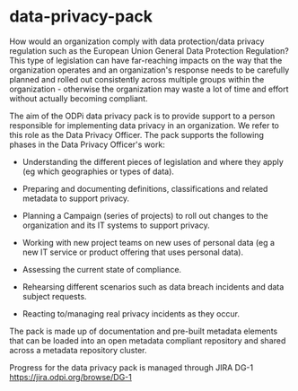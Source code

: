 # data-privacy-pack

How would an organization comply with data protection/data privacy regulation such as the European Union General Data Protection Regulation? This type of legislation can have far-reaching impacts on the way that the organization operates and an organization's response needs to be carefully planned and rolled out consistently across multiple groups within the organization - otherwise the organization may waste a lot of time and effort without actually becoming compliant.

The aim of the ODPi data privacy pack is to provide support to a person responsible for implementing data privacy in an organization. We refer to this role as the Data Privacy Officer. The pack supports the following phases in the Data Privacy Officer's work:

* Understanding the different pieces of legislation and where they apply (eg which geographies or types of data).
    
* Preparing and documenting definitions, classifications and related metadata to support privacy.
    
* Planning a Campaign (series of projects) to roll out changes to the organization and its IT systems to support privacy.
    
* Working with new project teams on new uses of personal data (eg a new IT service or product offering that uses personal data).
    
* Assessing the current state of compliance.
    
* Rehearsing different scenarios such as data breach incidents and data subject requests.
    
* Reacting to/managing real privacy incidents as they occur.

The pack is made up of documentation and pre-built metadata elements that can be loaded into an open metadata compliant repository and shared across a metadata repository cluster.

Progress for the data privacy pack is managed through JIRA DG-1 https://jira.odpi.org/browse/DG-1
